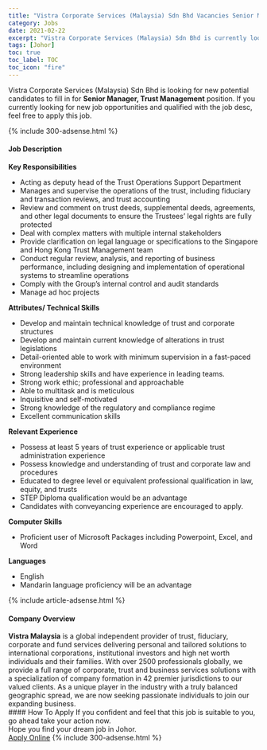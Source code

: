```yaml
---
title: "Vistra Corporate Services (Malaysia) Sdn Bhd Vacancies Senior Manager, Trust Management" 
category: Jobs 
date: 2021-02-22 
excerpt: "Vistra Corporate Services (Malaysia) Sdn Bhd is currently looking for suitable person to fill in the Senior Manager, Trust Management which based in Johor" 
tags: [Johor] 
toc: true 
toc_label: TOC 
toc_icon: "fire" 
--- 
```


<p>Vistra Corporate Services (Malaysia) Sdn Bhd is looking for new potential candidates to fill in for <b>Senior Manager, Trust Management</b> position. If you currently looking for new job opportunities and qualified with the job desc, feel free to apply this job.
</p>{% include 300-adsense.html %} 
<div><div><h4>Job Description</h4></div><div><div><span><div><p><strong>Key Responsibilities</strong></p><ul><li>Acting as deputy head of the Trust Operations Support Department</li><li>Manages and supervise the operations of the trust, including fiduciary and transaction reviews, and trust accounting</li><li>Review and comment on trust deeds, supplemental deeds, agreements, and other legal documents to ensure the Trustees&#8217; legal rights are fully protected</li><li>Deal with complex matters with multiple internal stakeholders</li><li>Provide clarification on legal language or specifications to the Singapore and Hong Kong Trust Management team</li><li>Conduct regular review, analysis, and reporting of business performance, including designing and implementation of operational systems to streamline operations</li><li>Comply with the Group&#8217;s internal control and audit standards</li><li>Manage ad hoc projects</li></ul><p><strong>Attributes/ Technical Skills</strong></p><ul><li>Develop and maintain technical knowledge of trust and corporate structures</li><li>Develop and maintain current knowledge of alterations in trust legislations</li><li>Detail-oriented able to work with minimum supervision in a fast-paced environment</li><li>Strong leadership skills and have experience in leading teams.</li><li>Strong work ethic; professional and approachable</li><li>Able to multitask and is meticulous</li><li>Inquisitive and self-motivated</li><li>Strong knowledge of the regulatory and compliance regime</li><li>Excellent communication skills</li></ul><p><strong>Relevant Experience</strong></p><ul><li>Possess at least 5 years of trust experience or applicable trust administration experience</li><li>Possess knowledge and understanding of trust and corporate law and procedures</li><li>Educated to degree level or equivalent professional qualification in law, equity, and trusts</li><li>STEP Diploma qualification would be an advantage</li><li>Candidates with conveyancing experience are encouraged to apply.</li></ul><p><strong>Computer Skills</strong></p><ul><li>Proficient user of Microsoft Packages including Powerpoint, Excel, and Word</li></ul><p><strong>Languages</strong></p><ul><li>English</li><li>Mandarin language proficiency will be an advantage</li></ul></div></span></div></div></div> 
{% include article-adsense.html %} 
<div><div><h4>Company Overview</h4></div><div><div><span><div><div><strong>Vistra Malaysia</strong> is a global independent provider of trust, fiduciary, corporate and fund services delivering personal and tailored solutions to international corporations, institutional investors and high net worth individuals and their families. With over 2500 professionals globally, we provide a full range of corporate, trust and business services solutions with a specialization of company formation in 42 premier jurisdictions to our valued clients. As a unique player in the industry with a truly balanced geographic spread, we are now seeking passionate individuals to join our expanding business.</div></div></span></div></div></div> 
#### How To Apply 
If you confident and feel that this job is suitable to you, go ahead take your action now. <br/> 
Hope you find your dream job in Johor. <br/> 
<a href="https://www.jobstreet.com.my/en/job/senior-manager-trust-management-4486928?jobId=jobstreet-my-job-4486928&" class="btn btn--info" target="_blank" rel="nofollow noopenner">Apply Online</a> 
{% include 300-adsense.html %} 